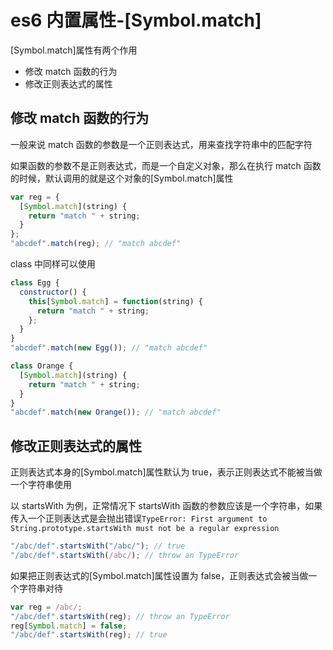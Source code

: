 <!-- Date: 2018-06-09 12:45:44 -->

# es6 内置属性-[Symbol.match]

[Symbol.match]属性有两个作用

- 修改 match 函数的行为
- 修改正则表达式的属性

## 修改 match 函数的行为

一般来说 match 函数的参数是一个正则表达式，用来查找字符串中的匹配字符

如果函数的参数不是正则表达式，而是一个自定义对象，那么在执行 match 函数的时候，默认调用的就是这个对象的[Symbol.match]属性

```js
var reg = {
  [Symbol.match](string) {
    return "match " + string;
  }
};
"abcdef".match(reg); // "match abcdef"
```

class 中同样可以使用

```js
class Egg {
  constructor() {
    this[Symbol.match] = function(string) {
      return "match " + string;
    };
  }
}
"abcdef".match(new Egg()); // "match abcdef"

class Orange {
  [Symbol.match](string) {
    return "match " + string;
  }
}
"abcdef".match(new Orange()); // "match abcdef"
```

## 修改正则表达式的属性

正则表达式本身的[Symbol.match]属性默认为 true，表示正则表达式不能被当做一个字符串使用

以 startsWith 为例，正常情况下 startsWith 函数的参数应该是一个字符串，如果传入一个正则表达式是会抛出错误`TypeError: First argument to String.prototype.startsWith must not be a regular expression`

```js
"/abc/def".startsWith("/abc/"); // true
"/abc/def".startsWith(/abc/); // throw an TypeError
```

如果把正则表达式的[Symbol.match]属性设置为 false，正则表达式会被当做一个字符串对待

```js
var reg = /abc/;
"/abc/def".startsWith(reg); // throw an TypeError
reg[Symbol.match] = false;
"/abc/def".startsWith(reg); // true
```
